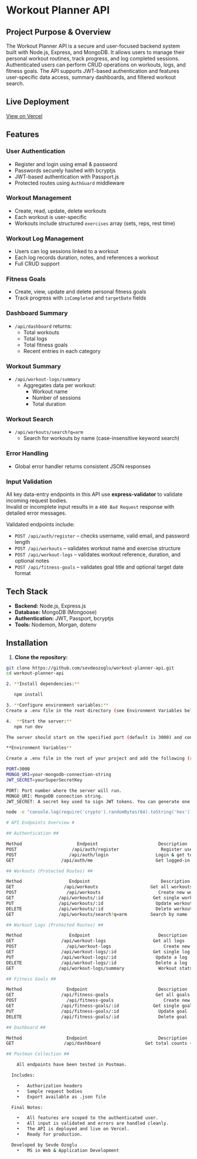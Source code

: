 # Workout Planner API

## Project Purpose & Overview

The Workout Planner API is a secure and user-focused backend system built with Node.js, Express, and MongoDB. It allows users to manage their personal workout routines, track progress, and log completed sessions. Authenticated users can perform CRUD operations on workouts, logs, and fitness goals. The API supports JWT-based authentication and features user-specific data access, summary dashboards, and filtered workout search.

## Live Deployment

[View on Vercel](https://your-vercel-deployment-url.vercel.app)

## Features

### User Authentication
- Register and login using email & password
- Passwords securely hashed with bcryptjs
- JWT-based authentication with Passport.js
- Protected routes using `AuthGuard` middleware

### Workout Management
- Create, read, update, delete workouts
- Each workout is user-specific
- Workouts include structured `exercises` array (sets, reps, rest time)

### Workout Log Management
- Users can log sessions linked to a workout
- Each log records duration, notes, and references a workout
- Full CRUD support

### Fitness Goals
- Create, view, update and delete personal fitness goals
- Track progress with `isCompleted` and `targetDate` fields

### Dashboard Summary
- `/api/dashboard` returns:
  - Total workouts
  - Total logs
  - Total fitness goals
  - Recent entries in each category

### Workout Summary
- `/api/workout-logs/summary`
  - Aggregates data per workout:
    - Workout name
    - Number of sessions
    - Total duration

### Workout Search
- `/api/workouts/search?q=arm`
  - Search for workouts by name (case-insensitive keyword search)

### Error Handling
- Global error handler returns consistent JSON responses

### Input Validation

All key data-entry endpoints in this API use **express-validator** to validate incoming request bodies.  
Invalid or incomplete input results in a `400 Bad Request` response with detailed error messages.

Validated endpoints include:

- `POST /api/auth/register` – checks username, valid email, and password length
- `POST /api/workouts` – validates workout name and exercise structure
- `POST /api/workout-logs` – validates workout reference, duration, and optional notes
- `POST /api/fitness-goals` – validates goal title and optional target date format


## Tech Stack

- **Backend:** Node.js, Express.js
- **Database:** MongoDB (Mongoose)
- **Authentication:** JWT, Passport, bcryptjs
- **Tools:** Nodemon, Morgan, dotenv

## Installation

1. **Clone the repository:**

```bash
git clone https://github.com/sevdeozoglu/workout-planner-api.git
cd workout-planner-api

2. **Install dependencies:**

   npm install

3. **Configure environment variables:**
Create a .env file in the root directory (see Environment Variables below).

4.	**Start the server:**
   npm run dev

The server should start on the specified port (default is 3000) and connect to your MongoDB database.

**Environment Variables**

Create a .env file in the root of your project and add the following (replace values as needed):

PORT=3000
MONGO_URI=your-mongodb-connection-string
JWT_SECRET=yourSuperSecretKey

PORT: Port number where the server will run.
MONGO_URI: MongoDB connection string.
JWT_SECRET: A secret key used to sign JWT tokens. You can generate one using:

node -e "console.log(require('crypto').randomBytes(64).toString('hex'))"

# API Endpoints Overview #

## Authentication ##

Method	                   Endpoint	                      Description
POST	                 /api/auth/register	               Register user
POST	                /api/auth/login	                 Login & get token
GET	                 /api/auth/me	                     Get logged-in user

## Workouts (Protected Routes) ##

Method	                Endpoint	                       Description
GET	                  /api/workouts	                   Get all workouts
POST	               /api/workouts	                  Create new workout
GET	                /api/workouts/:id	                Get single workout
PUT	                /api/workouts/:id	                 Update workout
DELETE	            /api/workouts/:id	                 Delete workout
GET	                /api/workouts/search?q=arm	       Search by name

## Workout Logs (Protected Routes) ##

Method	                Endpoint	                      Description
GET	                 /api/workout-logs	                Get all logs
POST	               /api/workout-logs	                Create new log
GET	                 /api/workout-logs/:id	            Get single log
PUT	                 /api/workout-logs/:id	             Update a log
DELETE	             /api/workout-logs/:id	             Delete a log
GET                	/api/workout-logs/summary	          Workout stats (count + time)

## Fitness Goals ##

Method	               Endpoint	                          Description
GET	                 /api/fitness-goals	                 Get all goals
POST	               /api/fitness-goals	                Create new goal
GET	                 /api/fitness-goals/:id	            Get single goal
PUT	                 /api/fitness-goals/:id	              Update goal
DELETE	             /api/fitness-goals/:id	              Delete goal

## Dashboard ##

Method	               Endpoint	                          Description
GET	                  /api/dashboard	             Get total counts + recent items

## Postman Collection ##

	All endpoints have been tested in Postman.

  Includes:

	•	Authorization headers
	•	Sample request bodies
	•	Export available as .json file

  Final Notes:

	•	All features are scoped to the authenticated user.
	•	All input is validated and errors are handled cleanly.
	•	The API is deployed and live on Vercel.
	•	Ready for production.

  Developed by Sevde Ozoglu
	•	MS in Web & Application Development